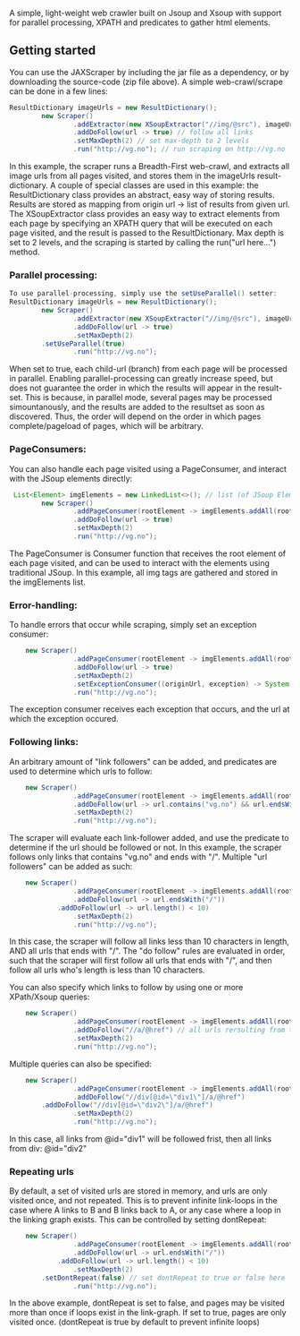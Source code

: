 A simple, light-weight web crawler built on Jsoup and Xsoup with support for parallel processing, XPATH and predicates to gather html elements.
## Getting started ##
You can use the JAXScraper by including the jar file as a dependency, or by downloading the source-code (zip file above). A simple web-crawl/scrape can be done in a few lines:
```java
ResultDictionary imageUrls = new ResultDictionary();
        new Scraper()
                .addExtractor(new XSoupExtractor("//img/@src"), imageUrls)
                .addDoFollow(url -> true) // follow all links
                .setMaxDepth(2) // set max-depth to 2 levels
                .run("http://vg.no"); // run scraping on http://vg.no
```
In this example, the scraper runs a Breadth-First web-crawl, and extracts all image urls from all pages visited, and stores them in the imageUrls result-dictionary. A couple of special classes are used in this example: the  ResultDictionary class provides an abstract, easy way of storing results. Results are stored as mapping from origin url -> list of results from given url.  The XSoupExtractor class provides an easy way to extract elements from each page by specifying an XPATH query that will be executed on each page visited, and the result is passed to the ResultDictionary. Max depth is set to 2 levels, and the scraping is started by calling the run("url here...") method.
### Parallel processing: ###
```java
To use parallel-processing, simply use the setUseParallel() setter:
ResultDictionary imageUrls = new ResultDictionary();
        new Scraper()
                .addExtractor(new XSoupExtractor("//img/@src"), imageUrls)
                .addDoFollow(url -> true)
                .setMaxDepth(2)
		.setUseParallel(true)
                .run("http://vg.no");
```
When set to true, each child-url (branch) from each page will be processed in parallel. Enabling parallel-processing can greatly increase speed, but does not guarantee the order in which the results will appear in the result-set. This is because, in parallel mode, several pages may be processed simountanously, and the results are added to the resultset as soon as discovered. Thus, the order will depend on the order in which pages complete/pageload of pages, which will be arbitrary.
### PageConsumers: ###
You can also handle each page visited using a PageConsumer, and interact with the JSoup elements directly:
```java
 List<Element> imgElements = new LinkedList<>(); // list (of JSoup Element) to store results
        new Scraper()
                .addPageConsumer(rootElement -> imgElements.addAll(rootElement.getElementsByTag("img")))
                .addDoFollow(url -> true)
                .setMaxDepth(2)
                .run("http://vg.no");
```
The PageConsumer is Consumer function that receives the root element of each page visited, and can be used to interact with the elements using traditional JSoup. In this example, all img tags are gathered and stored in the imgElements list.
### Error-handling: ###
To handle errors that occur while scraping, simply set an exception consumer:
```java
	new Scraper()
                .addPageConsumer(rootElement -> imgElements.addAll(rootElement.getElementsByTag("img")))
                .addDoFollow(url -> true)
                .setMaxDepth(2)
                .setExceptionConsumer((originUrl, exception) -> System.err.println("Error occured on: " + originUrl + " : "+exception.getMessage()))
                .run("http://vg.no");
```
The exception consumer receives each exception that occurs, and the url at which the exception occured.
### Following links: ###
An arbitrary amount of "link followers" can be added, and predicates are used to determine which urls to follow:
```java
	new Scraper()
                .addPageConsumer(rootElement -> imgElements.addAll(rootElement.getElementsByTag("img")))
                .addDoFollow(url -> url.contains("vg.no") && url.endsWith("/"))
                .setMaxDepth(2)
                .run("http://vg.no");
  ```
The scraper will evaluate each link-follower added, and use the predicate to determine if the url should be followed or not. In this example, the scraper follows only links that contains "vg.no" and ends with "/". Multiple "url followers" can be added as such:
```java
	new Scraper()
                .addPageConsumer(rootElement -> imgElements.addAll(rootElement.getElementsByTag("img")))
                .addDoFollow(url -> url.endsWith("/"))
	        .addDoFollow(url -> url.length() < 10)
                .setMaxDepth(2)
                .run("http://vg.no");
```
In this case, the scraper will follow all links less than 10 characters in length, AND all urls that ends with "/". The "do follow" rules are evaluated in order, such that the scraper will first follow all urls that ends with "/", and then follow all urls who's length is less than 10 characters.

You can also specify which links to follow by using one or more XPath/Xsoup queries:
```java
	new Scraper()
                .addPageConsumer(rootElement -> imgElements.addAll(rootElement.getElementsByTag("img")))
                .addDoFollow("//a/@href") // all urls rersulting from the xpath query will be followed
                .setMaxDepth(2)
                .run("http://vg.no");
```
Multiple queries can also be specified:
```java
	new Scraper()
                .addPageConsumer(rootElement -> imgElements.addAll(rootElement.getElementsByTag("img")))
                .addDoFollow("//div[@id=\"div1\"]/a/@href")
		.addDoFollow("//div[@id=\"div2\"]/a/@href")
                .setMaxDepth(2)
                .run("http://vg.no");
```
In this case, all links from @id="div1" will be followed frist, then all links from div: @id="div2"
### Repeating urls ###
By default, a set of visited urls are stored in memory, and urls are only visited once, and not repeated. This is to prevent infinite link-loops in the case where A links to B and B links back to A, or any case where a loop in the linking graph exists. This can be controlled by setting dontRepeat:
```java
	new Scraper()
                .addPageConsumer(rootElement -> imgElements.addAll(rootElement.getElementsByTag("img")))
                .addDoFollow(url -> url.endsWith("/"))
	        .addDoFollow(url -> url.length() < 10)
                .setMaxDepth(2)
		.setDontRepeat(false) // set dontRepeat to true or false here
                .run("http://vg.no");
```
In the above example, dontRepeat is set to false, and pages may be visited more than once if loops exist in the link-graph.  If set to true, pages are only visited once.  (dontRepeat is true by default to prevent infinite loops)
